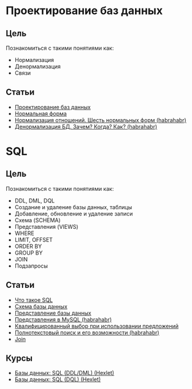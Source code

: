 # Проектирование баз данных

## Цель
Познакомиться с такими понятиями как:
- Нормализация
- Денормализация
- Связи

## Статьи
- [Проектирование баз данных](https://ru.wikipedia.org/wiki/%D0%9F%D1%80%D0%BE%D0%B5%D0%BA%D1%82%D0%B8%D1%80%D0%BE%D0%B2%D0%B0%D0%BD%D0%B8%D0%B5_%D0%B1%D0%B0%D0%B7_%D0%B4%D0%B0%D0%BD%D0%BD%D1%8B%D1%85)
- [Нормальная форма](https://ru.wikipedia.org/wiki/%D0%9D%D0%BE%D1%80%D0%BC%D0%B0%D0%BB%D1%8C%D0%BD%D0%B0%D1%8F_%D1%84%D0%BE%D1%80%D0%BC%D0%B0)
- [Нормализация отношений. Шесть нормальных форм (habrahabr)](https://habrahabr.ru/post/254773/)
- [Денормализация БД. Зачем? Когда? Как? (habrahabr)](https://habrahabr.ru/post/64524/)

# SQL

## Цель
Познакомиться с такими понятиями как:
- DDL, DML, DQL
- Создание и удаление базы данных, таблицы
- Добавление, обновление и удаление записи
- Схема (SCHEMA)
- Представления (VIEWS)
- WHERE
- LIMIT, OFFSET
- ORDER BY
- GROUP BY
- JOIN
- Подзапросы

## Статьи
- [Что такое SQL](https://ru.wikipedia.org/wiki/SQL)
- [Схема базы данных](https://ru.wikipedia.org/wiki/%D0%A1%D1%85%D0%B5%D0%BC%D0%B0_%D0%B1%D0%B0%D0%B7%D1%8B_%D0%B4%D0%B0%D0%BD%D0%BD%D1%8B%D1%85)
- [Представление базы данных]
- [Представления в MySQL (habrahabr)](https://habrahabr.ru/post/47031/)
- [Квалифицированный выбор при использовании предложений](http://www.sql.ru/docs/sql/u_sql/ch3.shtml#3.9)
- [Полнотекстовый поиск и его возможности (habrahabr)](https://habrahabr.ru/post/40218/)
- [Join]

## Курсы
- [Базы данных: SQL (DDL/DML) (Hexlet)](https://ru.hexlet.io/courses/postgresql-ddl)
- [Базы данных: SQL (DQL) (Hexlet)](https://ru.hexlet.io/courses/sql-dql)


[Представление базы данных]: https://ru.wikipedia.org/wiki/%D0%9F%D1%80%D0%B5%D0%B4%D1%81%D1%82%D0%B0%D0%B2%D0%BB%D0%B5%D0%BD%D0%B8%D0%B5_(%D0%B1%D0%B0%D0%B7%D1%8B_%D0%B4%D0%B0%D0%BD%D0%BD%D1%8B%D1%85)
[Join]: https://ru.wikipedia.org/wiki/Join_(SQL)
